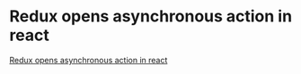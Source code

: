 # Redux opens asynchronous action in react
[Redux opens asynchronous action in react](https://aiwithcloud.com/2022/09/19/redux_opens_asynchronous_action_in_react/)